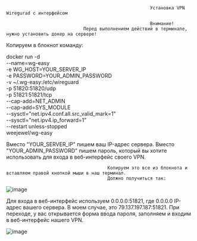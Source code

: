                                                           Установка VPN Wiregurad с интерфейсом
                                                          
                                                          Внимание! 
                                 Перед выполнением действий в терминале, нужно установить докер на сервере!
                                                          
Копируем в блокнот команду:

docker run -d \
  --name=wg-easy \
  -e WG_HOST=YOUR_SERVER_IP \
  -e PASSWORD=YOUR_ADMIN_PASSWORD \
  -v ~/.wg-easy:/etc/wireguard \
  -p 51820:51820/udp \
  -p 51821:51821/tcp \
  --cap-add=NET_ADMIN \
  --cap-add=SYS_MODULE \
  --sysctl="net.ipv4.conf.all.src_valid_mark=1" \
  --sysctl="net.ipv4.ip_forward=1" \
  --restart unless-stopped \
  weejewel/wg-easy

Вместо "YOUR_SERVER_IP" пишем ваш IP-адрес сервера.
Вместо "YOUR_ADMIN_PASSWORD" пишем пароль, который вы хотите использовать для входа в веб-интерфейс своего VPN.


                                          Копируем это все из блокнота и вставляем правой кнопкой мыши в наш терминал.
                                          Должно получиться так:
                                                          
![image](https://user-images.githubusercontent.com/86907205/213125523-2a75e572-a439-40ad-8936-e0f06330a6d0.png)




Для входа в веб-интерфейс используем 0.0.0.0:51821, где 0.0.0.0 IP-адрес вашего сервера. В моем случае, это 79.137.197.187:51821. При переходе, у вас открывается форма ввода пароля, заполняем и входим в веб-интерфейс нашего VPN.

![image](https://user-images.githubusercontent.com/86907205/213126431-a4acbf7d-3e6e-44f1-ae29-29daaa074857.png)


